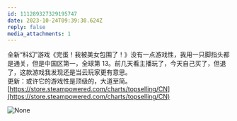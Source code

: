 ```yaml
---
id: 111289327329195747
date: 2023-10-24T09:39:30.624Z
reply: false
media_attachments: 1
---
```


全新“科幻”游戏《完蛋！我被美女包围了！》没有一点游戏性，我用一只脚指头都是通关，但是中国区第一，全球第 13。前几天看主播玩了，今天自己买了，但退了，这款游戏我发现还是当云玩家更有意思。  
更新：或许它的游戏性是顶级的，大道至简。  
[https://store.steampowered.com/charts/topselling/CN](https://store.steampowered.com/charts/topselling/CN)

![None](https://files.e5n.cc/media_attachments/files/111/289/322/938/171/502/original/60d14c08d8c2ca83.jpg)
